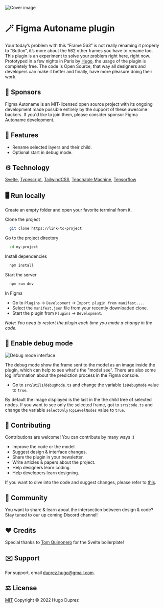 
![Cover image](https://i.ibb.co/f9zw4j0/showcase.png)

# 🪄 Figma Autoname plugin

Your today’s problem with this “Frame 563” is not really renaming it properly to “Button”, it’s more about the 562 other frames you have
to rename too. This plugin is an experiment to solve your problem right here, right now. Prototyped in a few nights in Paris by
[Hugo](https://www.hugoduprez.com/),
the usage of the plugin is completely free. The code is Open Source, that way all designers and developers can make
it better and finally, have more pleasure doing their work.
## 🚀 Sponsors

Figma Autoname is an MIT-licensed open source project with its ongoing development made possible entirely by the support of these awesome
backers. If you'd like to join them, please consider sponsor Figma Autoname development.


## 🎁 Features

- Rename selected layers and their child.
- Optional start in debug mode.



## ⚙️ Technology

[Svelte](https://svelte.dev/), [Typescript](https://www.typescriptlang.org/),
[TailwindCSS](https://tailwindcss.com/), [Teachable Machine](https://teachablemachine.withgoogle.com/),
[Tensorflow](https://www.tensorflow.org/js?hl=fr)



## 🖥️ Run locally

Create an empty folder and open your favorite terminal from it.

Clone the project

```bash
  git clone https://link-to-project
```

Go to the project directory

```bash
  cd my-project
```

Install dependencies

```bash
  npm install
```

Start the server

```bash
  npm run dev
```

In Figma

- Go to `Plugins` -> `Development` -> `Import plugin from manifest...`.
- Select the `manifest.json` file from your recently downloaded clone.
- Start the plugin from `Plugins` -> `Development`.

*Note: You need to restart the plugin each time you made a change in the code.*
## 🚧 Enable debug mode

![Debug mode interface](https://i.ibb.co/DkTzpMw/debug-Mode.png)

The debug mode show the frame sent to the model as an image inside the plugin, which can help to see what's the "model see". There are
also some log information about the prediction process in the Figma console.

- Go to `src`/`utils`/`debugMode.ts` and change the variable `isDebugMode` value to `true`.

By default the image displayed is the last in the the child tree of selected nodes. If you want to see only the selected frame,
got to `src`/`code.ts` and change the variable `selectOnlyTopLevelNodes` value to `true`.
## 🤝 Contributing

Contributions are welcome! You can contribute by many ways :)

- Improve the code or the model.
- Suggest design & interface changes.
- Share the plugin in your newsletter.
- Write articles & papers about the project.
- Help designers learn coding.
- Help developers learn designing.

If you want to dive into the code and suggest changes, please refer to
[this](https://opensource.guide/how-to-contribute/#opening-a-pull-request).


## 🍕 Community

You want to share & learn about the intersection between design & code? Stay tuned to our up coming Discord channel!
## ❤️ Credits

Special thanks to [Tom Quinonero](https://github.com/tomquinonero) for the Svelte boilerplate!
## ✉️ Support

For support, email duprez.hugo@gmail.com.


## ⚖️ License

[MIT](https://choosealicense.com/licenses/mit/) Copyright © 2022 Hugo Duprez

